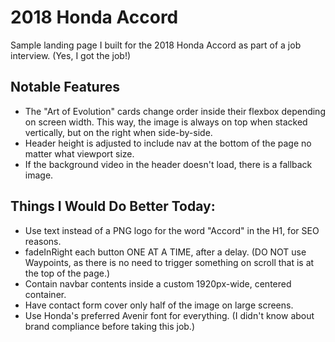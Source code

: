 # 2018 Honda Accord

Sample landing page I built for the 2018 Honda Accord as part of a job interview. (Yes, I got the job!)

## Notable Features

- The "Art of Evolution" cards change order inside their flexbox depending on screen width. This way, the image is always on top when stacked vertically, but on the right when side-by-side.
- Header height is adjusted to include nav at the bottom of the page no matter what viewport size.
- If the background video in the header doesn't load, there is a fallback image.

## Things I Would Do Better Today:

- Use text instead of a PNG logo for the word "Accord" in the H1, for SEO reasons.
- fadeInRight each button ONE AT A TIME, after a delay. (DO NOT use Waypoints, as there is no need to trigger something on scroll that is at the top of the page.)
- Contain navbar contents inside a custom 1920px-wide, centered container.
- Have contact form cover only half of the image on large screens.
- Use Honda's preferred Avenir font for everything. (I didn't know about brand compliance before taking this job.)